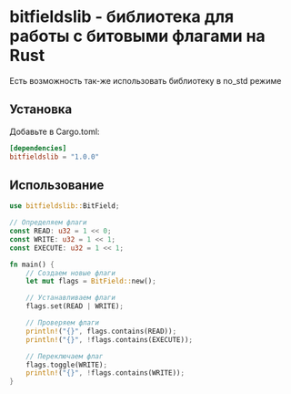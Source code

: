 # bitfieldslib - библиотека для работы с битовыми флагами на Rust

Есть возможность так-же использовать библиотеку в no_std режиме

## Установка

Добавьте в Cargo.toml:

```toml
[dependencies]
bitfieldslib = "1.0.0"
```

## Использование

```rust
use bitfieldslib::BitField;

// Определяем флаги
const READ: u32 = 1 << 0;
const WRITE: u32 = 1 << 1;
const EXECUTE: u32 = 1 << 1;

fn main() {
    // Создаем новые флаги
    let mut flags = BitField::new();

    // Устанавливаем флаги
    flags.set(READ | WRITE);

    // Проверяем флаги
    println!("{}", flags.contains(READ));
    println!("{}", !flags.contains(EXECUTE));

    // Переключаем флаг
    flags.toggle(WRITE);
    println!("{}", !flags.contains(WRITE));
}
```
